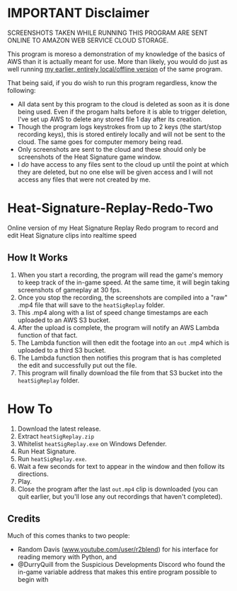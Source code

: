 # IMPORTANT Disclaimer
SCREENSHOTS TAKEN WHILE RUNNING THIS PROGRAM ARE SENT ONLINE TO AMAZON WEB SERVICE CLOUD STORAGE.

This program is moreso a demonstration of my knowledge of the basics of AWS than it is actually meant for use. More than likely, you would do just as well running [my earlier, entirely local/offline version](https://github.com/ineeddspelchek/Heat-Signature-Replay-Redo) of the same program.

That being said, if you do wish to run this program regardless, know the following:
* All data sent by this program to the cloud is deleted as soon as it is done being used. Even if the progam halts before it is able to trigger deletion, I've set up AWS to delete any stored file 1 day after its creation.
* Though the program logs keystrokes from up to 2 keys (the start/stop recording keys), this is stored entirely locally and will not be sent to the cloud. The same goes for computer memory being read.
* Only screenshots are sent to the cloud and these should only be screenshots of the Heat Signature game window.
* I *do* have access to any files sent to the cloud up until the point at which they are deleted, but no one else will be given access and I will not access any files that were not created by me.

# Heat-Signature-Replay-Redo-Two
Online version of my Heat Signature Replay Redo program to record and edit Heat Signature clips into realtime speed 

## How It Works
1. When you start a recording, the program will read the game's memory to keep track of the in-game speed. At the same time, it will begin taking screenshots of gameplay at 30 fps.
2. Once you stop the recording, the screenshots are compiled into a "raw" .mp4 file that will save to the `heatSigReplay` folder.
3. This .mp4 along with a list of speed change timestamps are each uploaded to an AWS S3 bucket.
4. After the upload is complete, the program will notify an AWS Lambda function of that fact.
5. The Lambda function will then edit the footage into an `out` .mp4 which is uploaded to a third S3 bucket.
6. The Lambda function then notifies this program that is has completed the edit and successfully put out the file.
7. This program will finally download the file from that S3 bucket into the `heatSigReplay` folder.

# How To
1. Download the latest release.
2. Extract `heatSigReplay.zip`
3. Whitelist `heatSigReplay.exe` on Windows Defender. 
4. Run Heat Signature.
5. Run `heatSigReplay.exe`.
6. Wait a few seconds for text to appear in the window and then follow its directions.
7. Play.
8. Close the program after the last `out.mp4` clip is downloaded (you can quit earlier, but you'll lose any out recordings that haven't completed).

## Credits
Much of this comes thanks to two people:
* Random Davis (www.youtube.com/user/r2blend) for his interface for reading memory with Python, and
* @DurryQuill from the Suspicious Developments Discord who found the in-game variable address that makes this entire program possible to begin with

